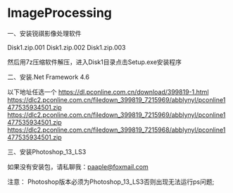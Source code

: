 # ImageProcessing

一、安装锐祺影像处理软件

Disk1.zip.001
Disk1.zip.002
Disk1.zip.003

然后用7z压缩软件解压，进入Disk1目录点击Setup.exe安装程序


二、安装.Net Framework 4.6

以下地址任选一个
https://dl.pconline.com.cn/download/399819-1.html
https://dlc2.pconline.com.cn/filedown_399819_7215969/abblynyl/pconline1477535934501.zip
https://dlc2.pconline.com.cn/filedown_399819_7215969/abblynyl/pconline1477535934501.zip
https://dlc2.pconline.com.cn/filedown_399819_7215968/abblynyl/pconline1477535934501.zip

三、安装Photoshop_13_LS3

如果没有安装包，请私聊我：paaple@foxmail.com


注意：
Photoshop版本必须为Photoshop_13_LS3否则出现无法运行ps问题;


